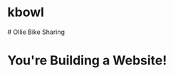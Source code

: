 # kbowl
<!DOCTYPE html>
<html>
<head>
# Ollie Bike Sharing
	<meta charset="utf-8"/>
	<link rel="stylesheet" type="text/css" href="main.css">
</head>
<body>
	<h1>You're Building a Website!</h1>
</body>
</html>

